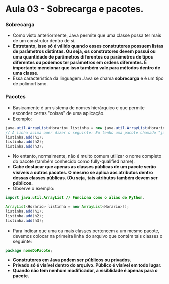 # Aula 03 - Sobrecarga e pacotes.

### Sobrecarga
* Como visto anteriormente, Java permite que uma classe possa ter mais de um construtor dentro de si.
* __Entretanto, isso só é válido quando esses construtores possuem listas de parâmetros distintas. Ou seja, os construtores devem possui ou uma quantidade de parâmetros diferentes ou parâmetros de tipos diferentes ou podemos ter parâmetros em ordens diferentes. É importante mencionar que isso também vale para métodos dentro de uma classe.__
* Essa característica da linguagem Java se chama __sobrecarga__ e é um tipo de polimorfismo.

### Pacotes
* Basicamente é um sistema de nomes hierárquico e que permite esconder certas "coisas" de uma aplicação.
* Exemplo:
```java
java.util.ArrayList<Horario> listinha = new java.util.ArrayList<Horario>();
// A linha acima quer dizer o seguinte: Eu tenho uma pacote chamado "java", dentro do qual existe um pacote chamado "util", dentro do qual existe uma classe chamada "ArrayList".
listinha.add(h1);
listinha.add(h2);
listinha.add(h3);
```
* No entanto, normalmente, não é muito comum utilizar o nome completo do pacote (também conhecido como fully-qualified name).
* __Cabe destacar que apenas as classes públicas de um pacote serão visíveis a outros pacotes. O mesmo se aplica aos atributos dentro dessas classes públicas. (Ou seja, tais atributos também devem ser públicos.__
* Observe o exemplo:
```java
import java.util.ArrayList // Funciona como o alias de Python.

ArrayList<Horario> listinha = new ArrayList<Horario>();
listinha.add(h1);
listinha.add(h2);
listinha.add(h3);
```
* Para indicar que uma ou mais classes pertencem a um mesmo pacote, devemos colocar na primeira linha do arquivo que contém tais classes o seguinte:
```java
package nomeDoPacote;
```
* __Construtores em Java podem ser públicos ou privados.__
* __Privado só é visível dentro do arquivo. Público é visível em todo lugar.__
* __Quando não tem nenhum modificador, a visiblidade é apenas para o pacote.__
